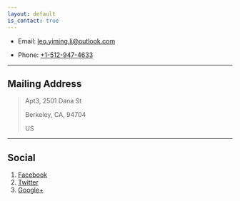 ```yaml
---
layout: default
is_contact: true
---
```


* Email: [leo.yiming.li@outlook.com](mailto:leo.yiming.li@outlook.com)

* Phone: [+1-512-947-4633](tel:+1-512-947-4633)

---

## Mailing Address

> Apt3, 2501 Dana St 
>
> Berkeley, CA, 94704
>
> US

---

## Social

1. [Facebook](#)
2. [Twitter](#)
3. [Google+](#)
